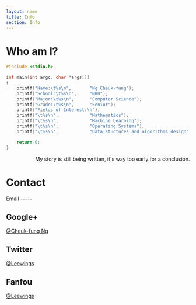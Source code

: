 ```yaml
---
layout: name
title: Info
section: Info
---
```


Who am I?
=========
~~~ c
#include <stdio.h>

int main(int argc, char *args[])
{
    printf("Name:\t%s\n",       "Ng Cheuk-fung");
    printf("School:\t%s\n",     "NKU");
    printf("Major:\t%s\n",      "Computer Science");
    printf("Grade:\t%s\n",      "Senior");
    printf("Fields of Interest:\n");
    printf("\t%s\n",            "Mathematics");
    printf("\t%s\n",            "Machine Learning");
    printf("\t%s\n",            "Operating Systems");
    printf("\t%s\n",            "Data stuctures and algorithms design");

    return 0;
}
~~~

<p style="text-align:right">My story is still being written, it's way too early for a conclusion.</p>


Contact
=======
<div class="section" markdown="1">
Email
-----
<leewings.ac@gmail.com>

Google+
-------
[@Cheuk-fung Ng](https://plus.google.com/u/1/104783355672665340955/about)

Twitter
-------
[@Leewings](https://twitter.com/leewings)

Fanfou
------
[@Leewings](http://fanfou.com/凌风行)
</div>
